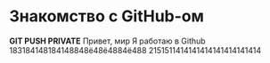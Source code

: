# Знакомство с GitHub-ом 
**GIT PUSH PRIVATE**
Привет, мир
Я работаю в Github
183184148184148848ё48ё4884ё488
2151511414141414141414141414
